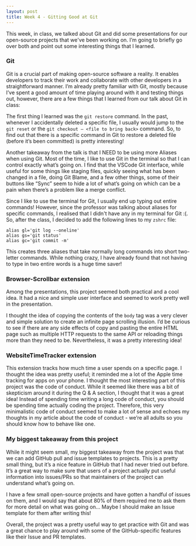 ```yaml
---
layout: post
title: Week 4 - Gitting Good at Git
---
```


This week, in class, we talked about Git and did some presentations for our open-source projects that we've been working on. I’m going to briefly go over both and point out some interesting things that I learned.

<!--more-->


### Git

Git is a crucial part of making open-source software a reality. It enables developers to track their work and collaborate with other developers in a straightforward manner. I’m already pretty familiar with Git, mostly because I’ve spent a good amount of time playing around with it and testing things out, however, there are a few things that I learned from our talk about Git in class:

The first thing I learned was the `git restore` command. In the past, whenever I accidentally deleted a specific file, I usually would jump to the `git reset` or the `git checkout – <file to bring back>` command. So, to find out that there is a specific command in Git to restore a deleted file (before it’s been committed) is pretty interesting!

Another takeaway from the talk is that I NEED to be using more Aliases when using Git. Most of the time, I like to use Git in the terminal so that I can control exactly what’s going on. I find that the VSCode Git interface, while useful for some things like staging files, quickly seeing what has been changed in a file, doing Git Blame, and a few other things, some of their buttons like “Sync” seem to hide a lot of what’s going on which can be a pain when there’s a problem like a merge conflict.

Since I like to use the terminal for Git, I usually end up typing out entire commands! However, since the professor was talking about aliases for specific commands, I realised that I didn't have any in my terminal for Git :(. So, after the class, I decided to add the following lines to my `zshrc` file:

```
alias gl='git log --oneline'
alias gs='git status'
alias gc='git commit -m'
```
This creates three aliases that take normally long commands into short two-letter commands. While nothing crazy, I have already found that not having to type in two entire words is a huge time saver!

### Browser-Scrollbar extension

Among the presentations, this project seemed both practical and a cool idea. It had a nice and simple user interface and seemed to work pretty well in the presentation.

I thought the idea of copying the contents of the `body` tag was a very clever and simple solution to create an infinite page scrolling illusion. I’d be curious to see if there are any side effects of copy and pasting the entire HTML page such as multiple HTTP requests to the same API or reloading things more than they need to be. Nevertheless, it was a pretty interesting idea!

### WebsiteTimeTracker extension

This extension tracks how much time a user spends on a specific page. I thought the idea was pretty useful; it reminded me a lot of the Apple time tracking for apps on your phone. I thought the most interesting part of this project was the code of conduct. While it seemed like there was a bit of skepticism around it during the Q & A section, I thought that it was a great idea! Instead of spending time writing a long code of conduct, you should be spending time actually coding the project.
Therefore, this very minimalistic code of conduct seemed to make a lot of sense and echoes my thoughts in my article about the code of conduct - we’re all adults so you should know how to behave like one.

### My biggest takeaway from this project

While it might seem small, my biggest takeaway from the project was that we can add GitHub pull and issue templates to projects. This is a pretty small thing, but it’s a nice feature in GitHub that I had never tried out before. It’s a great way to make sure that users of a project actually put useful information into issues/PRs so that maintainers of the project can understand what’s going on.

I have a few small open-source projects and have gotten a handful of issues on them, and I would say that about 80% of them required me to ask them for more detail on what was going on… Maybe I should make an Issue template for them after writing this!

Overall, the project was a pretty useful way to get practice with Git and was a great chance to play around with some of the GitHub-specific features like their Issue and PR templates.



